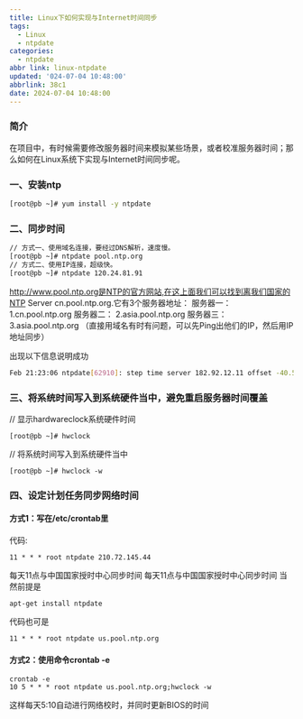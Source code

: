 ```yaml
---
title: Linux下如何实现与Internet时间同步
tags:
  - Linux
  - ntpdate
categories:
  - ntpdate
abbr link: linux-ntpdate
updated: '024-07-04 10:48:00'
abbrlink: 38c1
date: 2024-07-04 10:48:00
---
```



### 简介

在项目中，有时候需要修改服务器时间来模拟某些场景，或者校准服务器时间；那么如何在Linux系统下实现与Internet时间同步呢。

### 一、安装ntp
```bash
[root@pb ~]# yum install -y ntpdate
```

### 二、同步时间

```bash
// 方式一、使用域名连接，要经过DNS解析，速度慢。
[root@pb ~]# ntpdate pool.ntp.org
// 方式二、使用IP连接，超级快。
[root@pb ~]# ntpdate 120.24.81.91
```
http://www.pool.ntp.org是NTP的官方网站,在这上面我们可以找到离我们国家的NTP Server cn.pool.ntp.org.它有3个服务器地址：
服务器一： 1.cn.pool.ntp.org
服务器二： 2.asia.pool.ntp.org
服务器三： 3.asia.pool.ntp.org
（直接用域名有时有问题，可以先Ping出他们的IP，然后用IP地址同步）

 出现以下信息说明成功
```bash
Feb 21:23:06 ntpdate[62910]: step time server 182.92.12.11 offset -40.589470 sec
```

### 三、将系统时间写入到系统硬件当中，避免重启服务器时间覆盖

// 显示hardwareclock系统硬件时间
```
[root@pb ~]# hwclock
```
// 将系统时间写入到系统硬件当中
```
[root@pb ~]# hwclock -w
```

### 四、设定计划任务同步网络时间

#### 方式1：写在/etc/crontab里
代码:
```
11 * * * root ntpdate 210.72.145.44
```
每天11点与中国国家授时中心同步时间
每天11点与中国国家授时中心同步时间
当然前提是
```
apt-get install ntpdate
```
代码也可是
```
11 * * * root ntpdate us.pool.ntp.org
```

#### 方式2：使用命令crontab -e
```
crontab -e
10 5 * * * root ntpdate us.pool.ntp.org;hwclock -w
```
这样每天5:10自动进行网络校时，并同时更新BIOS的时间
